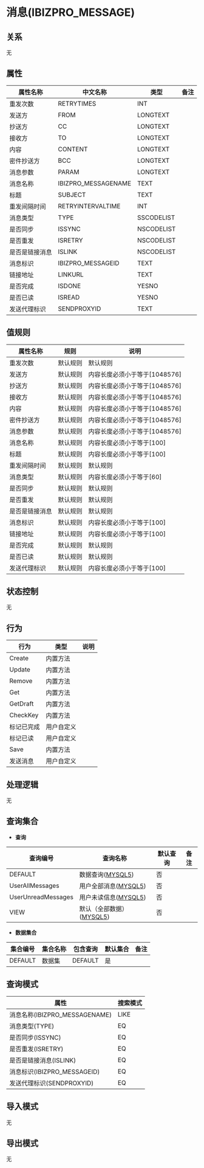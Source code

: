 # 消息(IBIZPRO_MESSAGE)

  

## 关系
无

## 属性

| 属性名称        |    中文名称    | 类型     |  备注  |
| --------   |------------| -----   |  -------- | 
|重发次数|RETRYTIMES|INT|&nbsp;|
|发送方|FROM|LONGTEXT|&nbsp;|
|抄送方|CC|LONGTEXT|&nbsp;|
|接收方|TO|LONGTEXT|&nbsp;|
|内容|CONTENT|LONGTEXT|&nbsp;|
|密件抄送方|BCC|LONGTEXT|&nbsp;|
|消息参数|PARAM|LONGTEXT|&nbsp;|
|消息名称|IBIZPRO_MESSAGENAME|TEXT|&nbsp;|
|标题|SUBJECT|TEXT|&nbsp;|
|重发间隔时间|RETRYINTERVALTIME|INT|&nbsp;|
|消息类型|TYPE|SSCODELIST|&nbsp;|
|是否同步|ISSYNC|NSCODELIST|&nbsp;|
|是否重发|ISRETRY|NSCODELIST|&nbsp;|
|是否是链接消息|ISLINK|NSCODELIST|&nbsp;|
|消息标识|IBIZPRO_MESSAGEID|TEXT|&nbsp;|
|链接地址|LINKURL|TEXT|&nbsp;|
|是否完成|ISDONE|YESNO|&nbsp;|
|是否已读|ISREAD|YESNO|&nbsp;|
|发送代理标识|SENDPROXYID|TEXT|&nbsp;|

## 值规则
| 属性名称    | 规则    |  说明  |
| --------   |------------| ----- | 
|重发次数|默认规则|默认规则|
|发送方|默认规则|内容长度必须小于等于[1048576]|
|抄送方|默认规则|内容长度必须小于等于[1048576]|
|接收方|默认规则|内容长度必须小于等于[1048576]|
|内容|默认规则|内容长度必须小于等于[1048576]|
|密件抄送方|默认规则|内容长度必须小于等于[1048576]|
|消息参数|默认规则|内容长度必须小于等于[1048576]|
|消息名称|默认规则|内容长度必须小于等于[100]|
|标题|默认规则|内容长度必须小于等于[100]|
|重发间隔时间|默认规则|默认规则|
|消息类型|默认规则|内容长度必须小于等于[60]|
|是否同步|默认规则|默认规则|
|是否重发|默认规则|默认规则|
|是否是链接消息|默认规则|默认规则|
|消息标识|默认规则|内容长度必须小于等于[100]|
|链接地址|默认规则|内容长度必须小于等于[100]|
|是否完成|默认规则|默认规则|
|是否已读|默认规则|默认规则|
|发送代理标识|默认规则|内容长度必须小于等于[100]|

## 状态控制

无


## 行为
| 行为    | 类型    |  说明  |
| --------   |------------| ----- | 
|Create|内置方法|&nbsp;|
|Update|内置方法|&nbsp;|
|Remove|内置方法|&nbsp;|
|Get|内置方法|&nbsp;|
|GetDraft|内置方法|&nbsp;|
|CheckKey|内置方法|&nbsp;|
|标记已完成|用户自定义|&nbsp;|
|标记已读|用户自定义|&nbsp;|
|Save|内置方法|&nbsp;|
|发送消息|用户自定义|&nbsp;|

## 处理逻辑
无

## 查询集合

* **查询**

| 查询编号 | 查询名称       | 默认查询 |   备注|
| --------  | --------   | --------   | ----- |
|DEFAULT|数据查询([MYSQL5](../../appendix/query_MYSQL5.md#IBIZProMessage_Default))|否|&nbsp;|
|UserAllMessages|用户全部消息([MYSQL5](../../appendix/query_MYSQL5.md#IBIZProMessage_UserAllMessages))|否|&nbsp;|
|UserUnreadMessages|用户未读信息([MYSQL5](../../appendix/query_MYSQL5.md#IBIZProMessage_UserUnreadMessages))|否|&nbsp;|
|VIEW|默认（全部数据）([MYSQL5](../../appendix/query_MYSQL5.md#IBIZProMessage_View))|否|&nbsp;|

* **数据集合**

| 集合编号 | 集合名称   |  包含查询  | 默认集合 |   备注|
| --------  | --------   | -------- | --------   | ----- |
|DEFAULT|数据集|DEFAULT|是|&nbsp;|

## 查询模式
| 属性      |    搜索模式     |
| --------   |------------|
|消息名称(IBIZPRO_MESSAGENAME)|LIKE|
|消息类型(TYPE)|EQ|
|是否同步(ISSYNC)|EQ|
|是否重发(ISRETRY)|EQ|
|是否是链接消息(ISLINK)|EQ|
|消息标识(IBIZPRO_MESSAGEID)|EQ|
|发送代理标识(SENDPROXYID)|EQ|

## 导入模式
无


## 导出模式
无
